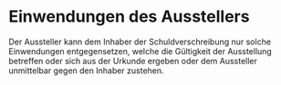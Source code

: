 # Einwendungen des Ausstellers

Der Aussteller kann dem Inhaber der Schuldverschreibung nur solche Einwendungen entgegensetzen, welche die Gültigkeit der Ausstellung betreffen oder sich aus der Urkunde ergeben oder dem Aussteller unmittelbar gegen den Inhaber zustehen. 

